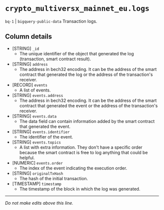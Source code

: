 # `crypto_multiversx_mainnet_eu.logs`
`bq-1` | `bigquery-public-data`
Transaction logs.

## Column details
* [STRING]    `_id`
  - The unique identifier of the object that generated the log (transaction, smart contract result).
* [STRING]    `address`
  - The address in bech32 encoding. It can be the address of the smart contract that generated the log or the address of the transaction's receiver.
* [RECORD]    `events`
  - A list of events.
* [STRING]    `events.address`
  - The address in bech32 encoding. It can be the address of the smart contract that generated the event or the address of the transaction's receiver.
* [STRING]    `events.data`
  - The data field can contain information added by the smart contract that generated the event.
* [STRING]    `events.identifier`
  - The identifier of the event.
* [STRING]    `events.topics`
  - A list with extra information. They don't have a specific order because the smart contract is free to log anything that could be helpful.
* [NUMERIC]   `events.order`
  - The index of the event indicating the execution order.
* [STRING]    `originalTxHash`
  - The hash of the initial transaction.
* [TIMESTAMP] `timestamp`
  - The timestamp of the block in which the log was generated.

-------------------------------------------------------------------------------
*Do not make edits above this line.*
